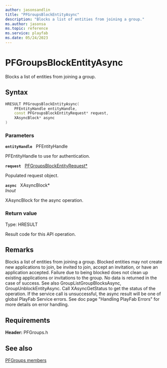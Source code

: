 ```yaml
---
author: jasonsandlin
title: "PFGroupsBlockEntityAsync"
description: "Blocks a list of entities from joining a group."
ms.author: jasonsa
ms.topic: reference
ms.service: playfab
ms.date: 05/24/2023
---
```


# PFGroupsBlockEntityAsync  

Blocks a list of entities from joining a group.  

## Syntax  
  
```cpp
HRESULT PFGroupsBlockEntityAsync(  
    PFEntityHandle entityHandle,  
    const PFGroupsBlockEntityRequest* request,  
    XAsyncBlock* async  
)  
```  
  
### Parameters  
  
**`entityHandle`** &nbsp; PFEntityHandle  
  
PFEntityHandle to use for authentication.  
  
**`request`** &nbsp; [PFGroupsBlockEntityRequest*](../../pfgroupstypes/structs/pfgroupsblockentityrequest.md)  
  
Populated request object.  
  
**`async`** &nbsp; XAsyncBlock*  
*_Inout_*  
  
XAsyncBlock for the async operation.  
  
  
### Return value
Type: HRESULT
  
Result code for this API operation.
  
## Remarks  
  
Blocks a list of entities from joining a group. Blocked entities may not create new applications to join, be invited to join, accept an invitation, or have an application accepted. Failure due to being blocked does not clean up existing applications or invitations to the group. No data is returned in the case of success. See also GroupListGroupBlocksAsync, GroupUnblockEntityAsync. Call XAsyncGetStatus to get the status of the operation. If the service call is unsuccessful, the async result will be one of global PlayFab Service errors. See doc page "Handling PlayFab Errors" for more details on error handling.
  
## Requirements  
  
**Header:** PFGroups.h
  
## See also  
[PFGroups members](../pfgroups_members.md)  

  
  
